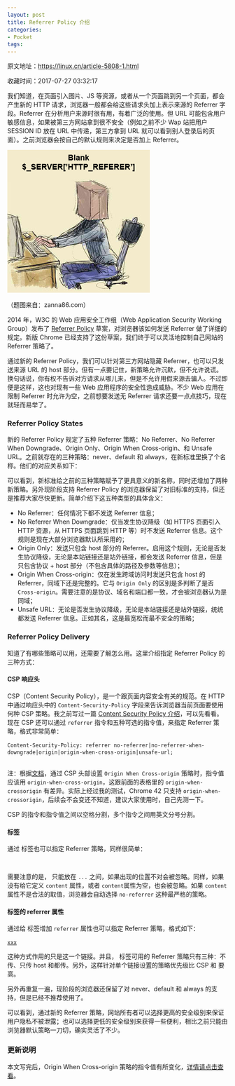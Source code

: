 ```yaml
---
layout: post
title: Referrer Policy 介绍
categories:
- Pocket
tags:
---
```

原文地址：https://linux.cn/article-5808-1.html

收藏时间：2017-07-27 03:32:17

<div  lang="zh">

<p nodeIndex="104">我们知道，在页面引入图片、JS 等资源，或者从一个页面跳到另一个页面，都会产生新的 HTTP 请求，浏览器一般都会给这些请求头加上表示来源的 Referrer 字段。Referrer 在分析用户来源时很有用，有着广泛的使用。但 URL 可能包含用户敏感信息，如果被第三方网站拿到很不安全（例如之前不少 Wap 站把用户 SESSION ID 放在 URL 中传递，第三方拿到 URL 就可以看到别人登录后的页面）。之前浏览器会按自己的默认规则来决定是否加上 Referrer。</p>
<div id="RIL_IMG_1" class="RIL_IMG"><img src="/media/posts_images/2017-07-27-1702634521/1"/></div>
<p nodeIndex="106">（题图来自：zanna86.com）</p>
<p nodeIndex="107">2014 年，W3C 的 Web 应用安全工作组（Web Application Security Working Group）发布了 <a href="http://w3c.github.io/webappsec/specs/referrer-policy/" nodeIndex="237">Referrer Policy</a> 草案，对浏览器该如何发送 Referrer 做了详细的规定。新版 Chrome 已经支持了这份草案，我们终于可以灵活地控制自己网站的 Referrer 策略了。</p>
<p nodeIndex="108">通过新的 Referrer Policy，我们可以针对第三方网站隐藏 Referrer，也可以只发送来源 URL 的 host 部分。但有一点要记住，新策略允许沉默，但不允许说谎。换句话说，你有权不告诉对方请求从哪儿来，但是不允许用假来源去骗人。不过即便是这样，这也对现有一些 Web 应用程序的安全性造成威胁。不少 Web 应用在限制 Referrer 时允许为空，之前想要发送无 Referrer 请求还要一点点技巧，现在就轻而易举了。</p>
<h3 nodeIndex="109"><a name="toc-0" nodeIndex="238"></a>Referrer Policy States</h3>
<p nodeIndex="110">新的 Referrer Policy 规定了五种 Referrer 策略：No Referrer、No Referrer When Downgrade、Origin Only、Origin When Cross-origin、和 Unsafe URL。之前就存在的三种策略：never、default 和 always，在新标准里换了个名称。他们的对应关系如下：</p>
<p nodeIndex="131">可以看到，新标准给之前的三种策略赋予了更具意义的新名称，同时还增加了两种新策略。另外现阶段支持 Referrer Policy 的浏览器保留了对旧标准的支持，但还是推荐大家尽快更新。简单介绍下这五种类型的具体含义：</p>
<ul nodeIndex="133"><li nodeIndex="132">No Referrer：任何情况下都不发送 Referrer 信息；</li>
<li nodeIndex="134">No Referrer When Downgrade：仅当发生协议降级（如 HTTPS 页面引入 HTTP 资源，从 HTTPS 页面跳到 HTTP 等）时不发送 Referrer 信息。这个规则是现在大部分浏览器默认所采用的；</li>
<li nodeIndex="135">Origin Only：发送只包含 host 部分的 Referrer。启用这个规则，无论是否发生协议降级，无论是本站链接还是站外链接，都会发送 Referrer 信息，但是只包含协议 + host 部分（不包含具体的路径及参数等信息）；</li>
<li nodeIndex="136">Origin When Cross-origin：仅在发生跨域访问时发送只包含 host 的 Referrer，同域下还是完整的。它与 <code nodeIndex="246">Origin Only</code> 的区别是多判断了是否<code nodeIndex="247">Cross-origin</code>。需要注意的是协议、域名和端口都一致，才会被浏览器认为是同域；</li>
<li nodeIndex="137">Unsafe URL：无论是否发生协议降级，无论是本站链接还是站外链接，统统都发送 Referrer 信息。正如其名，这是最宽松而最不安全的策略；</li>
</ul><h3 nodeIndex="138"><a name="toc-1" nodeIndex="248"></a>Referrer Policy Delivery</h3>
<p nodeIndex="139">知道了有哪些策略可以用，还需要了解怎么用。这里介绍指定 Referrer Policy 的三种方式：</p>
<h4 nodeIndex="249"><a name="toc-1-0" nodeIndex="250"></a>CSP 响应头</h4>
<p nodeIndex="140">CSP（Content Security Policy），是一个跟页面内容安全有关的规范。在 HTTP 中通过响应头中的 <code nodeIndex="251">Content-Security-Policy</code> 字段来告诉浏览器当前页面要使用何种 CSP 策略。我之前写过一篇 <a href="http://imququ.com/post/content-security-policy-reference.html" nodeIndex="252">Content Security Policy 介绍</a>，可以先看看。现在 CSP 还可以通过 <code nodeIndex="253">referrer</code> 指令和五种可选的指令值，来指定 Referrer 策略，格式非常简单：</p>
<pre class="prettyprint linenums" nodeIndex="141">
<code nodeIndex="254">Content-Security-Policy: referrer no-referrer|no-referrer-when-downgrade|origin|origin-when-cross-origin|unsafe-url;
</code>
</pre>
<p nodeIndex="142">注：根据<a href="http://w3c.github.io/webappsec/specs/referrer-policy/#directive-referrer" nodeIndex="255">文档</a>，通过 CSP 头部设置 <code nodeIndex="256">Origin When Cross-origin</code> 策略时，指令值应该用 <code nodeIndex="257">origin-when-cross-origin</code>，这跟前面的表格里的 <code nodeIndex="258">origin-when-crossorigin</code> 有差异。实际上经过我的测试，Chrome 42 只支持 <code nodeIndex="259">origin-when-crossorigin</code>，后续会不会变还不知道，建议大家使用时，自己先测一下。</p>
<p nodeIndex="143">CSP 的指令和指令值之间以空格分割，多个指令之间用英文分号分割。</p>
<h4 nodeIndex="260"><a name="toc-1-1" nodeIndex="261"></a><meta> 标签</h4>
<p nodeIndex="144">通过 <code nodeIndex="262"><meta></code> 标签也可以指定 Referrer 策略，同样很简单：</p>
<pre class="prettyprint linenums" nodeIndex="145">
<code nodeIndex="263"><meta name="referrer" content="no-referrer|no-referrer-when-downgrade|origin|origin-when-crossorigin|unsafe-url"></code>
</pre>
<p nodeIndex="146">需要注意的是，<code nodeIndex="264"><meta></code> 只能放在 <code nodeIndex="265"><head>...</head></code> 之间，如果出现的位置不对会被忽略。同样，如果没有给它定义 <code nodeIndex="266">content</code> 属性，或者 <code nodeIndex="267">content</code>属性为空，也会被忽略。如果 <code nodeIndex="268">content</code> 属性不是合法的取值，浏览器会自动选择 <code nodeIndex="269">no-referrer</code> 这种最严格的策略。</p>
<h4 nodeIndex="270"><a name="toc-1-2" nodeIndex="271"></a>标签的 referrer 属性</h4>
<p nodeIndex="147">通过给 <code nodeIndex="272"><a></code> 标签增加 <code nodeIndex="273">referrer</code> 属性也可以指定 Referrer 策略，格式如下：</p>
<pre class="prettyprint linenums" nodeIndex="148">
<code nodeIndex="274"><a href="http://example.com" referrer="no-referrer|origin|unsafe-url">xxx</a></code>
</pre>
<p nodeIndex="149">这种方式作用的只是这一个链接。并且，<code nodeIndex="275"><a></code> 标签可用的 Referrer 策略只有三种：不传、只传 host 和都传。另外，这样针对单个链接设置的策略优先级比 CSP 和 <code nodeIndex="276"><meta></code> 要高。</p>
<p nodeIndex="150">另外再重复一遍，现阶段的浏览器还保留了对 never、default 和 always 的支持，但是已经不推荐使用了。</p>
<p nodeIndex="151">可以看到，通过新的 Referrer 策略，网站所有者可以选择更高的安全级别来保证用户隐私不被泄露；也可以选择更低的安全级别来获得一些便利，相比之前只能由浏览器默认策略一刀切，确实灵活了不少。</p>
<h3 nodeIndex="152"><a name="toc-2" nodeIndex="277"></a>更新说明</h3>
<p nodeIndex="153">本文写完后，Origin When Cross-origin 策略的指令值有所变化，<a href="http://imququ.com/post/referrer-policy-2.html" nodeIndex="278">详情请点击查看</a>。</p>
</div>